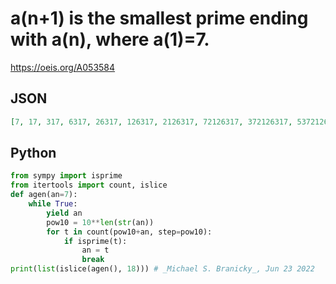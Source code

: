 # a\(n\+1\) is the smallest prime ending with a\(n\), where a\(1\)\=7\.
https://oeis.org/A053584
## JSON
```JSON
[7, 17, 317, 6317, 26317, 126317, 2126317, 72126317, 372126317, 5372126317, 125372126317, 15125372126317, 415125372126317, 23415125372126317, 2223415125372126317, 152223415125372126317, 21152223415125372126317, 4221152223415125372126317]
```
## Python
```Python
from sympy import isprime
from itertools import count, islice
def agen(an=7):
    while True:
        yield an
        pow10 = 10**len(str(an))
        for t in count(pow10+an, step=pow10):
            if isprime(t):
                an = t
                break
print(list(islice(agen(), 18))) # _Michael S. Branicky_, Jun 23 2022
```
